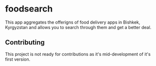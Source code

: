 # foodsearch
This app aggregates the offerigns of food delivery apps in Bishkek, Kyrgyzstan and allows you to search through them and get a better deal.

## Contributing
This project is not ready for contributions as it's mid-development of it's first version.
